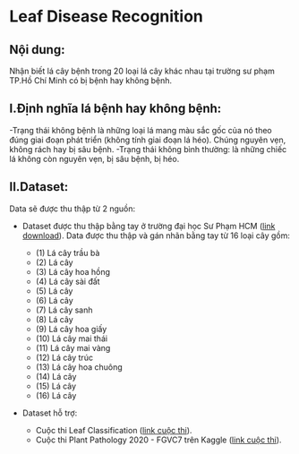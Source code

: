 # Leaf Disease Recognition

## Nội dung:

Nhận biết lá cây bệnh trong 20 loại lá cây khác nhau tại trường sư phạm TP.Hồ Chí Minh có bị bệnh hay không bệnh.

## I.Định nghĩa lá bệnh hay không bệnh:
-Trạng thái không bệnh là những loại lá mang màu sắc gốc của nó theo đúng giai đoạn phát triển (không tính giai đoạn lá héo). Chúng nguyên vẹn, không rách hay bị sâu bệnh.
-Trạng thái không bình thường: là những chiếc lá không còn nguyên vẹn, bị sâu bệnh, bị héo.

## II.Dataset:
Data sẽ được thu thập từ 2 nguồn:
- Dataset được thu thập bằng tay ở trường đại học Sư Phạm HCM ([link download]()). Data được thu thập và gán nhãn bằng tay từ 16 loại cây gồm:
    - (1) Lá cây trầu bà 
    - (2) Lá cây 
    - (3) Lá cây hoa hồng
    - (4) Lá cây sài đất
    - (5) Lá cây 
    - (6) Lá cây 
    - (7) Lá cây sanh
    - (8) Lá cây 
    - (9) Lá cây hoa giấy
    - (10) Lá cây mai thái
    - (11) Lá cây mai vàng
    - (12) Lá cây trúc
    - (13) Lá cây hoa chuông
    - (14) Lá cây
    - (15) Lá cây 
    - (16) Lá cây 

- Dataset hỗ trợ:
    - Cuộc thi Leaf Classification ([link cuộc thi](https://www.kaggle.com/c/leaf-classification/)).
    - Cuộc thi Plant Pathology 2020 - FGVC7 trên Kaggle ([link cuộc thi](https://www.kaggle.com/c/plant-pathology-2020-fgvc7/)).

